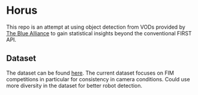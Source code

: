 # Horus

This repo is an attempt at using object detection from VODs provided by [The Blue Alliance](https://www.thebluealliance.com/) to gain statistical insights beyond the conventional FIRST API. 

## Dataset
The dataset can be found [here](https://app.roboflow.com/robotdetect/robot-detect-ckwwl/). The current dataset focuses on FIM competitions in particular for consistency in camera conditions. Could use more diversity in the dataset for better robot detection.
